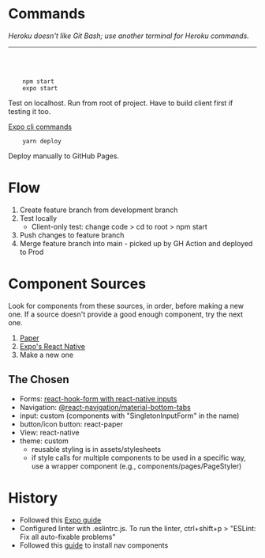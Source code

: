# Commands
<i>Heroku doesn't like Git Bash; use another terminal for Heroku commands.</i>
<hr></hr><br></br>

        npm start
        expo start
Test on localhost. Run from root of project. Have to build client first if testing it too.

[Expo cli commands](https://docs.expo.dev/workflow/expo-cli/)

        yarn deploy
Deploy manually to GitHub Pages.

# Flow
1. Create feature branch from development branch
2. Test locally
    - Client-only test: change code > cd to root > npm start
3. Push changes to feature branch
4. Merge feature branch into main - picked up by GH Action and deployed to Prod

# Component Sources
Look for components from these sources, in order, before making a new one.
If a source doesn't provide a good enough component, try the next one.
1. [Paper](https://callstack.github.io/react-native-paper/index.html)
2. [Expo's React Native](https://docs.expo.dev/versions/v45.0.0/react-native/activityindicator/)
3. Make a new one

## The Chosen
* Forms: [react-hook-form with react-native inputs](https://react-hook-form.com/get-started/#reactnative)
* Navigation: [@react-navigation/material-bottom-tabs](https://callstack.github.io/react-native-paper/bottom-navigation.html)
* input: custom (components with "SingletonInputForm" in the name)
* button/icon button: react-paper
* View: react-native
* theme: custom
  * reusable styling is in assets/stylesheets
  * if style calls for multiple components to be used in a specific way, use a wrapper component (e.g., components/pages/PageStyler)

# History
* Followed this [Expo guide](https://docs.expo.dev/get-started/create-a-new-app/)
* Configured linter with .eslintrc.js. To run the linter, ctrl+shift+p > "ESLint: Fix all auto-fixable problems"
* Followed this [guide](https://reactnavigation.org/docs/material-bottom-tab-navigator/) to install nav components
